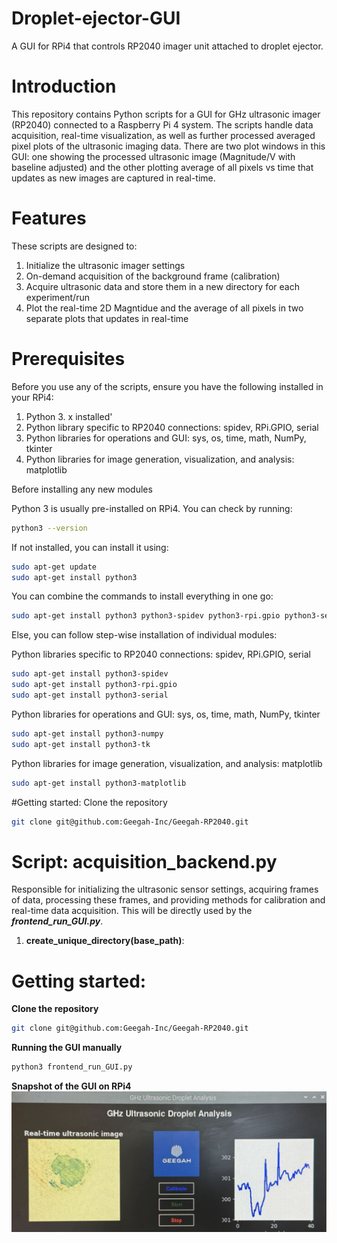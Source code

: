 # Droplet-ejector-GUI
A GUI for RPi4 that controls RP2040 imager unit attached to droplet ejector. 

# Introduction
This repository contains Python scripts for a GUI for GHz ultrasonic imager (RP2040) connected to a Raspberry Pi 4 system. The scripts handle data acquisition, real-time visualization, as well as further processed averaged pixel plots of the ultrasonic imaging data. There are two plot windows in this GUI: one showing the processed ultrasonic image (Magnitude/V with baseline adjusted) and the other plotting average of all pixels vs time that updates as new images are captured in real-time. 

# Features
These scripts are designed to:
1. Initialize the ultrasonic imager settings
2. On-demand acquisition of the background frame (calibration)
3. Acquire ultrasonic data and store them in a new directory for each experiment/run
4. Plot the real-time 2D Magntidue and the average of all pixels in two separate plots that updates in real-time

# Prerequisites
Before you use any of the scripts, ensure you have the following installed in your RPi4:
1. Python 3. x installed'
2. Python library specific to RP2040 connections: spidev, RPi.GPIO, serial
3. Python libraries for operations and GUI: sys, os, time, math, NumPy, tkinter
4. Python libraries for image generation, visualization, and analysis: matplotlib

Before installing any new modules

Python 3 is usually pre-installed on RPi4. You can check by running:

```bash
python3 --version
```
If not installed, you can install it using:

```bash
sudo apt-get update
sudo apt-get install python3
```

You can combine the commands to install everything in one go:
```bash
sudo apt-get install python3 python3-spidev python3-rpi.gpio python3-serial python3-numpy python3-tk python3-matplotlib
```

Else, you can follow step-wise installation of individual modules:


Python libraries specific to RP2040 connections: spidev, RPi.GPIO, serial
```bash
sudo apt-get install python3-spidev
sudo apt-get install python3-rpi.gpio
sudo apt-get install python3-serial
```

Python libraries for operations and GUI: sys, os, time, math, NumPy, tkinter

```bash
sudo apt-get install python3-numpy
sudo apt-get install python3-tk
```

Python libraries for image generation, visualization, and analysis: matplotlib

```bash
sudo apt-get install python3-matplotlib
```

#Getting started: Clone the repository

```bash
git clone git@github.com:Geegah-Inc/Geegah-RP2040.git
```

# Script: acquisition_backend.py
Responsible for initializing the ultrasonic sensor settings, acquiring frames of data, processing these frames, and providing methods for calibration and real-time data acquisition. This will be directly used by the ***frontend_run_GUI.py***. 

1. **create_unique_directory(base_path)**: 

# Getting started: 

**Clone the repository**
```bash
git clone git@github.com:Geegah-Inc/Geegah-RP2040.git
```

**Running the GUI manually**
```bash
python3 frontend_run_GUI.py
```



**Snapshot of the GUI on RPi4**
![screenshot](GUI_RPI.png)
